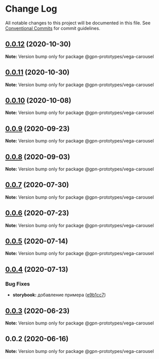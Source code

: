 # Change Log

All notable changes to this project will be documented in this file.
See [Conventional Commits](https://conventionalcommits.org) for commit guidelines.

## [0.0.12](https://github.com/gpn-prototypes/vega-ui/compare/@gpn-prototypes/vega-carousel@0.0.11...@gpn-prototypes/vega-carousel@0.0.12) (2020-10-30)

**Note:** Version bump only for package @gpn-prototypes/vega-carousel





## [0.0.11](https://github.com/gpn-prototypes/vega-ui/compare/@gpn-prototypes/vega-carousel@0.0.10...@gpn-prototypes/vega-carousel@0.0.11) (2020-10-30)

**Note:** Version bump only for package @gpn-prototypes/vega-carousel





## [0.0.10](https://github.com/gpn-prototypes/vega-ui/compare/@gpn-prototypes/vega-carousel@0.0.9...@gpn-prototypes/vega-carousel@0.0.10) (2020-10-08)

**Note:** Version bump only for package @gpn-prototypes/vega-carousel





## [0.0.9](https://github.com/gpn-prototypes/vega-ui/compare/@gpn-prototypes/vega-carousel@0.0.8...@gpn-prototypes/vega-carousel@0.0.9) (2020-09-23)

**Note:** Version bump only for package @gpn-prototypes/vega-carousel





## [0.0.8](https://github.com/gpn-prototypes/vega-ui/compare/@gpn-prototypes/vega-carousel@0.0.7...@gpn-prototypes/vega-carousel@0.0.8) (2020-09-03)

**Note:** Version bump only for package @gpn-prototypes/vega-carousel





## [0.0.7](https://github.com/gpn-prototypes/vega-ui/compare/@gpn-prototypes/vega-carousel@0.0.6...@gpn-prototypes/vega-carousel@0.0.7) (2020-07-30)

**Note:** Version bump only for package @gpn-prototypes/vega-carousel





## [0.0.6](https://github.com/gpn-prototypes/vega-ui/compare/@gpn-prototypes/vega-carousel@0.0.5...@gpn-prototypes/vega-carousel@0.0.6) (2020-07-23)

**Note:** Version bump only for package @gpn-prototypes/vega-carousel





## [0.0.5](https://github.com/gpn-prototypes/vega-ui/compare/@gpn-prototypes/vega-carousel@0.0.4...@gpn-prototypes/vega-carousel@0.0.5) (2020-07-14)

**Note:** Version bump only for package @gpn-prototypes/vega-carousel





## [0.0.4](https://github.com/gpn-prototypes/vega-ui/compare/@gpn-prototypes/vega-carousel@0.0.3...@gpn-prototypes/vega-carousel@0.0.4) (2020-07-13)


### Bug Fixes

* **storybook:** добавление примера ([e9b1cc7](https://github.com/gpn-prototypes/vega-ui/commit/e9b1cc73e1a8b118a697b34f591a12de9c5c80b7))





## [0.0.3](https://github.com/gpn-prototypes/vega-ui/compare/@gpn-prototypes/vega-carousel@0.0.2...@gpn-prototypes/vega-carousel@0.0.3) (2020-06-23)

**Note:** Version bump only for package @gpn-prototypes/vega-carousel





## 0.0.2 (2020-06-16)

**Note:** Version bump only for package @gpn-prototypes/vega-carousel
